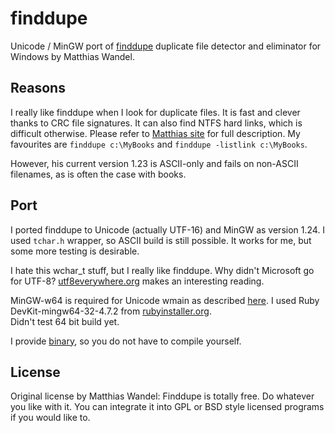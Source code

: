 # finddupe
Unicode / MinGW port of [finddupe](http://www.sentex.net/~mwandel/finddupe/) duplicate file detector and eliminator for Windows by Matthias Wandel.

## Reasons
I really like finddupe when I look for duplicate files. It is fast and clever thanks to CRC file signatures. It can also find NTFS hard links, which is  difficult otherwise. Please refer to [Matthias site](http://www.sentex.net/~mwandel/finddupe/) for full description. My favourites are
`finddupe c:\MyBooks` and `finddupe -listlink c:\MyBooks`.

However, his current version 1.23 is ASCII-only and fails on non-ASCII filenames, as is often the case with books.

## Port
I ported finddupe to Unicode (actually UTF-16) and MinGW as version 1.24. I used `tchar.h` wrapper, so ASCII build is still possible. It works for me, but some more testing is desirable. 

I hate this wchar_t stuff, but I really like finddupe. Why didn't Microsoft go for UTF-8? [utf8everywhere.org](http://utf8everywhere.org/) makes an interesting reading.

MinGW-w64 is required for Unicode wmain as described [here](https://sourceforge.net/p/mingw-w64/wiki2/Unicode%20apps/). I used Ruby DevKit-mingw64-32-4.7.2 from [rubyinstaller.org](http://rubyinstaller.org/downloads/).   
Didn't test 64 bit build yet.

I provide [binary](finddupe.exe), so you do not have to compile yourself.

## License
Original license by Matthias Wandel: Finddupe is totally free. Do whatever you like with it. You can integrate it into GPL or BSD style licensed programs if you would like to.
